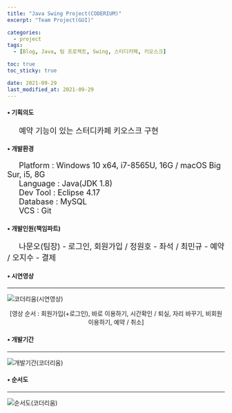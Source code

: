 ```yaml
---
title: "Java Swing Project(CODERIUM)"
excerpt: "Team Project(GUI)"

categories:
  - project
tags:
  - [Blog, Java, 팀 프로젝트, Swing, 스터디카페, 키오스크]

toc: true
toc_sticky: true

date: 2021-09-29
last_modified_at: 2021-09-29
---
```


#### • 기획의도
<p style="font-size:18px;">&emsp;&ensp;예약 기능이 있는 스터디카페 키오스크 구현</p>

#### • 개발환경
<p style="font-size:18px;">
&emsp;&ensp;Platform : Windows 10 x64, i7-8565U, 16G / macOS Big Sur, i5, 8G<br>
&emsp;&ensp;Language : Java(JDK 1.8)<br>
&emsp;&ensp;Dev Tool : Eclipse 4.17<br>
&emsp;&ensp;Database : MySQL<br>
&emsp;&ensp;VCS : Git</p>

#### • 개발인원(책임파트)
<p style="font-size:18px;">&emsp;&ensp;나문오(팀장) - 로그인, 회원가입 / 정원호 - 좌석 / 최민규 - 예약 / 오지수 - 결제</p>

#### • 시연영상
---
![코더리움(시연영상)](https://user-images.githubusercontent.com/65845572/134525436-77926af1-3f1b-4122-b046-30f651d6277b.gif)
<div align="center">[영상 순서 : 회원가입(+로그인), 바로 이용하기, 시간확인 / 퇴실, 자리 바꾸기, 비회원 이용하기, 예약 / 취소]</div>

#### • 개발기간
---
![개발기간(코더리움)](https://user-images.githubusercontent.com/65845572/134536706-ae43246d-dba3-4a66-9e52-288617a50d5f.png)

#### • 순서도
---
![순서도(코더리움)](https://user-images.githubusercontent.com/65845572/134536749-4633d2de-f949-434b-bce0-29ec954a985d.png)
